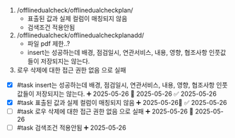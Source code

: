 1. /offlinedualcheck/offlinedualcheckplan/
	- 표출된 값과 실제 컬럼이 매칭되지 않음
	- 검색조건 적용안됨
2. /offlinedualcheck/offlinedualcheckplanadd/
	- 파일 pdf 제한..?
	- insert는 성공하는데 배경, 점검일시, 연관서비스, 내용, 영향, 협조사항 인풋값들이 저장되지는 않는다.
3. 로우 삭제에 대한 접근 권한 없음 으로 실패

- [x] #task insert는 성공하는데 배경, 점검일시, 연관서비스, 내용, 영향, 협조사항 인풋값들이 저장되지는 않는다. ➕ 2025-05-26 🛫 2025-05-26 ✅ 2025-05-26
- [x] #task 표출된 값과 실제 컬럼이 매칭되지 않음 ➕ 2025-05-26🛫 ✅ 2025-05-26
- [ ] #task 로우 삭제에 대한 접근 권한 없음 으로 실패 ➕ 2025-05-26 🛫 2025-05-26 
- [ ] #task 검색조건 적용안됨 ➕ 2025-05-26